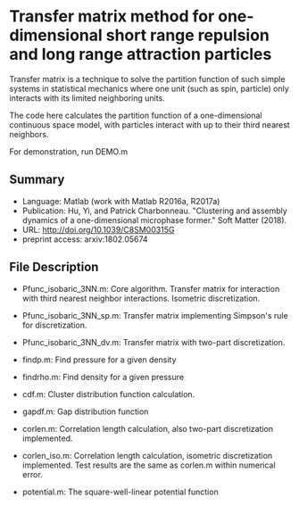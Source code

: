 # Transfer matrix method for one-dimensional short range repulsion and long range attraction particles

Transfer matrix is a technique to solve the partition function of such simple systems in statistical mechanics where one unit (such as spin, particle) only interacts with its limited neighboring units.

The code here calculates the partition function of a one-dimensional continuous space model, with particles interact with up to their third nearest neighbors.

For demonstration, run DEMO.m

## Summary

- Language: Matlab (work with Matlab R2016a, R2017a)
- Publication: Hu, Yi, and Patrick Charbonneau. "Clustering and assembly dynamics of a one-dimensional microphase former." Soft Matter (2018). 
- URL: http://doi.org/10.1039/C8SM00315G
- preprint access: arxiv:1802.05674

## File Description

- Pfunc_isobaric_3NN.m: Core algorithm. Transfer matrix for interaction with third nearest neighbor interactions. Isometric discretization.

- Pfunc_isobaric_3NN_sp.m: Transfer matrix implementing Simpson's rule for 
discretization.

- Pfunc_isobaric_3NN_dv.m: Transfer matrix with two-part discretization.

- findp.m: Find pressure for a given density

- findrho.m: Find density for a given pressure

- cdf.m: Cluster distribution function calculation.

- gapdf.m: Gap distribution function

- corlen.m: Correlation length calculation, also two-part discretization implemented.

- corlen_iso.m: Correlation length calculation, isometric discretization 
implemented. Test results are the same as corlen.m within numerical error.

- potential.m: The square-well-linear potential function